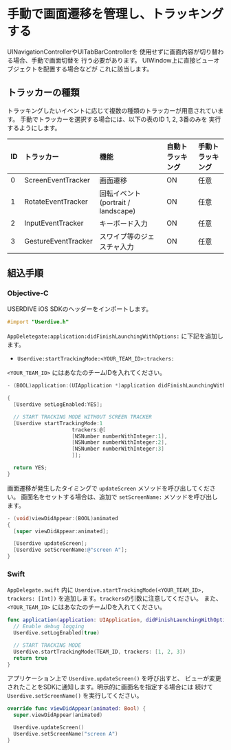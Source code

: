 # 手動で画面遷移を管理し、トラッキングする

UINavigationControllerやUITabBarControllerを
使用せずに画面内容が切り替わる場合、手動で画面切替を
行う必要があります。
UIWindow上に直接ビューオブジェクトを配置する場合などが
これに該当します。

## トラッカーの種類

トラッキングしたいイベントに応じて複数の種類のトラッカーが用意されています。
手動でトラッカーを選択する場合には、以下の表のID 1, 2, 3番のみを
実行するようにします。

| ID | トラッカー            | 機能                               | 自動トラッキング | 手動トラッキング |
|:---|:--------------------|:---------------------------------|:-------------|:-------------|
| 0  | ScreenEventTracker  | 画面遷移                           | ON           | 任意          |
| 1  | RotateEventTracker  | 回転イベント (portrait / landscape) | ON           | 任意          |
| 2  | InputEventTracker   | キーボード入力                      | ON           | 任意          |
| 3  | GestureEventTracker | スワイプ等のジェスチャ入力             | ON           | 任意          |

## 組込手順

### Objective-C

USERDIVE iOS SDKのヘッダーをインポートします。

```objective-c
#import "Userdive.h"
```

`AppDeletegate:application:didFinishLaunchingWithOptions:` に下記を追加します。

- `Userdive:startTrackingMode:<YOUR_TEAM_ID>:trackers:`

`<YOUR_TEAM_ID>` にはあなたのチームIDを入れてください。

```objective-c
- (BOOL)application:(UIApplication *)application didFinishLaunchingWithOptions:(NSDictionary *)launchOptions

{
  [Userdive setLogEnabled:YES];

  // START TRACKING MODE WITHOUT SCREEN TRACKER
  [Userdive startTrackingMode:1
                     trackers:@[
                     [NSNumber numberWithInteger:1],
                     [NSNumber numberWithInteger:2],
                     [NSNumber numberWithInteger:3]
                     ]];

  return YES;
}
```

画面遷移が発生したタイミングで `updateScreen` メソッドを呼び出してください。
画面名をセットする場合は、追加で `setScreenName:` メソッドを呼び出します。

```objective-c
- (void)viewDidAppear:(BOOL)animated
{
  [super viewDidAppear:animated];

  [Userdive updateScreen];
  [Userdive setScreenName:@"screen A"];
}
```

### Swift

`AppDelegate.swift` 内に
`Userdive.startTrackingMode(<YOUR_TEAM_ID>, trackers: [Int])`
を追加します。`trackers`の引数に注意してください。
また、 `<YOUR_TEAM_ID>` にはあなたのチームIDを入れてください。

```swift
func application(application: UIApplication, didFinishLaunchingWithOptions launchOptions: [NSObject: AnyObject]?) -> Bool {
  // Enable debug logging
  Userdive.setLogEnabled(true)

  // START TRACKING MODE
  Userdive.startTrackingMode(TEAM_ID, trackers: [1, 2, 3])
  return true
}
```

アプリケーション上で `Userdive.updateScreen()` を呼び出すと、
ビューが変更されたことをSDKに通知します。明示的に画面名を指定する場合には
続けて `Userdive.setScreenName()` を実行してください。

```swift
override func viewDidAppear(animated: Bool) {
  super.viewDidAppear(animated)

  Userdive.updateScreen()
  Userdive.setScreenName("screen A")
}
```
